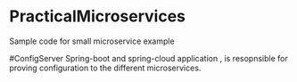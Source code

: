 # PracticalMicroservices

Sample code for small microservice example

#ConfigServer
Spring-boot and spring-cloud application , is resopnsible for proving configuration to the different microservices.
